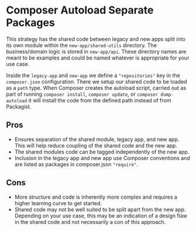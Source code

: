 # Composer Autoload Separate Packages

This strategy has the shared code between legacy and new apps split into its own module within the `new-app/shared-utils` directory. The business/domain logic is stored in `new-app/api`. These directory names are meant to be examples and could be named whatever is appropriate for your use case.

Inside the `legacy-app` and `new-app` we define a `"repositories"` key in the `composer.json` configuration. There we setup our shared code to be loaded as a `path` type. When Composer creates the autoload script, carried out as part of running `composer install`, `composer update`, or `composer dump-autoload` it will install the code from the defined path instead of from Packagist.

## Pros

- Ensures separation of the shared module, legacy app, and new app. This will help reduce coupling of the shared code and the new app.
- The shared modules code can be tagged independently of the new app.
- Inclusion in the legacy app and new app use Composer conventions and are listed as packages in composer.json `"require"`.

## Cons

- More structure and code is inherently more complex and requires a higher learning curve to get started.
- Shared code may not be well suited to be split apart from the new app. Depending on your use case, this may be an indication of a design flaw in the shared code and not necessarily a con of this approach.